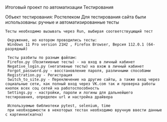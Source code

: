 Итоговый проект по автоматизации Тестирования


Объект тестирования: Ростелеком
    Для тестирования сайта были использованы:
    ручные и автоматизированные тесты
    
    
    Тесты необходимо вызывать через Run, выбирая соответствуцющий тест
      
     Окружение, но котором проводились тесты:
     Windows 11 Pro version 21H2 , Firefox Browser, Версия 112.0.1 (64-разрядный)
     
     Тесты разбиты по разным файлам:
     Firefox.py (Позитиивные тесты) - на вход в личный кабинет
     Negative_login.py (негативные тесты) на вхож в личный кабинет
     Forgot_password.py - восстановление пароля, различными способами
     Registration.py - Регистрация
     Switch_to_site.py - Переключение на другие сайты, а также вход через социальные сети, как полный вход через VK.com так и проверка работы кнопок всех соц сетей на работоспособность
     Settings.py - настройки, пароли и логины для дальнейшего тестироавния, определен url и настройка драйвера
     
     Используемые библиотеки pytest, selenium, time
     при необходимости в некоторых тестах необходимо вручную ввести данные с картинки(капча)
   
     
     
   
